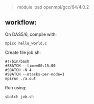> module load openmpi/gcc/64/4.0.2

## workflow:
On DAS5/6, compile with:

```
mpicc hello_world.c
```

Create file job.sh:

```
#!/bin/bash
#SBATCH --time=00:15:00
#SBATCH -N 4
#SBATCH --ntasks-per-node=1
mpirun ./a.out
```

Run using:

```
sbatch job.sh
```